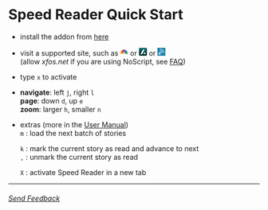 Speed Reader Quick Start
========================

- install the addon from [here](https://addons.mozilla.org/en-US/firefox/addon/GetSpeedReader/)

- visit a supported site, such as
[![cnbc](sites/cnbc.png)](http://www.cnbc.com/) or
[![slashdot](sites/slashdot.png)](http://slashdot.org/) or
[![engadget](sites/engadget.png)](http://www.engadget.com/)  
(allow _xfos.net_ if you are using NoScript, see [FAQ](https://github.com/xfosdev/SpeedReader/blob/master/FAQ.md))  

<!---or
[![cnn](sites/cnn.png)](http://edition.cnn.com/)    
--->

  
- type `x` to activate

- __navigate__:     left `j`, right `l`  
  __page__:         down `d`, up `e`  
  __zoom__:         larger `h`, smaller `n`

- extras (more in the [User Manual](https://github.com/xfosdev/SpeedReader/blob/master/MANUAL.md))  
  `m` : load the next batch of stories  

  `k` : mark the current story as read and advance to next  
  `,` : unmark the current story as read  

  `X` : activate Speed Reader in a new tab  

- - -  
  
###### *[Send Feedback](https://github.com/xfosdev/SpeedReader/issues)*
